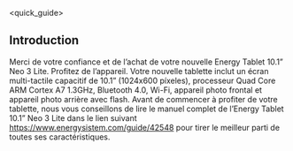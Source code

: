 <quick_guide>
## Introduction

Merci de votre confiance et de l’achat de votre nouvelle Energy Tablet 10.1” Neo 3 Lite. Profitez de l’appareil. Votre nouvelle tablette inclut un écran multi-tactile capacitif de 10.1” (1024x600 píxeles), processeur Quad Core ARM Cortex A7 1.3GHz, Bluetooth 4.0, Wi-Fi, appareil photo frontal et appareil photo arrière avec flash. Avant de commencer à profiter de votre tablette, nous vous conseillons de lire le manuel complet de l’Energy Tablet 10.1” Neo 3 Lite dans le lien suivant https://www.energysistem.com/guide/42548 pour tirer le meilleur parti de toutes ses caractéristiques.
